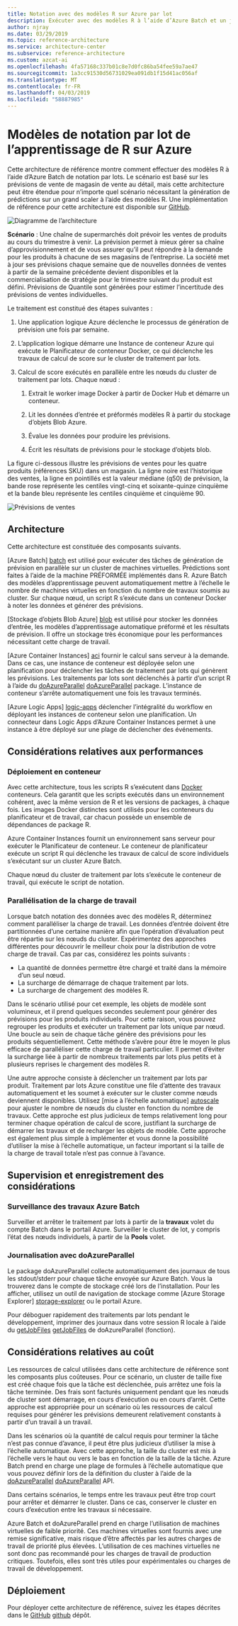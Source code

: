 ```yaml
---
title: Notation avec des modèles R sur Azure par lot
description: Exécuter avec des modèles R à l’aide d’Azure Batch et un jeu de données selon les prévisions de vente de magasin de vente au détail de notation par lots.
author: njray
ms.date: 03/29/2019
ms.topic: reference-architecture
ms.service: architecture-center
ms.subservice: reference-architecture
ms.custom: azcat-ai
ms.openlocfilehash: 4fa57168c337b01c8e7d0fc86ba54fee59a7ae47
ms.sourcegitcommit: 1a3cc91530d56731029ea091db1f15d41ac056af
ms.translationtype: MT
ms.contentlocale: fr-FR
ms.lasthandoff: 04/03/2019
ms.locfileid: "58887985"
---
```

# <a name="batch-scoring-of-r-machine-learning-models-on-azure"></a>Modèles de notation par lot de l’apprentissage de R sur Azure

Cette architecture de référence montre comment effectuer des modèles R à l’aide d’Azure Batch de notation par lots. Le scénario est basé sur les prévisions de vente de magasin de vente au détail, mais cette architecture peut être étendue pour n’importe quel scénario nécessitant la génération de prédictions sur un grand scaler à l’aide des modèles R. Une implémentation de référence pour cette architecture est disponible sur [GitHub][github].

![Diagramme de l’architecture][0]

**Scénario** : Une chaîne de supermarchés doit prévoir les ventes de produits au cours du trimestre à venir. La prévision permet à mieux gérer sa chaîne d’approvisionnement et de vous assurer qu’il peut répondre à la demande pour les produits à chacune de ses magasins de l’entreprise. La société met à jour ses prévisions chaque semaine que de nouvelles données de ventes à partir de la semaine précédente devient disponibles et la commercialisation de stratégie pour le trimestre suivant du produit est défini. Prévisions de Quantile sont générées pour estimer l’incertitude des prévisions de ventes individuelles.

Le traitement est constitué des étapes suivantes :

1. Une application logique Azure déclenche le processus de génération de prévision une fois par semaine.

1. L’application logique démarre une Instance de conteneur Azure qui exécute le Planificateur de conteneur Docker, ce qui déclenche les travaux de calcul de score sur le cluster de traitement par lots.

1. Calcul de score exécutés en parallèle entre les nœuds du cluster de traitement par lots. Chaque nœud :

    1. Extrait le worker image Docker à partir de Docker Hub et démarre un conteneur.

    1. Lit les données d’entrée et préformés modèles R à partir du stockage d’objets Blob Azure.

    1. Évalue les données pour produire les prévisions.

    1. Écrit les résultats de prévisions pour le stockage d’objets blob.

La figure ci-dessous illustre les prévisions de ventes pour les quatre produits (références SKU) dans un magasin. La ligne noire est l’historique des ventes, la ligne en pointillés est la valeur médiane (q50) de prévision, la bande rose représente les centiles vingt-cinq et soixante-quinze cinquième et la bande bleu représente les centiles cinquième et cinquième 90.

![Prévisions de ventes][1]

## <a name="architecture"></a>Architecture

Cette architecture est constituée des composants suivants.

[Azure Batch] [ batch] est utilisé pour exécuter des tâches de génération de prévision en parallèle sur un cluster de machines virtuelles. Prédictions sont faites à l’aide de la machine PRÉFORMÉE implémentés dans R. Azure Batch des modèles d’apprentissage peuvent automatiquement mettre à l’échelle le nombre de machines virtuelles en fonction du nombre de travaux soumis au cluster. Sur chaque nœud, un script R s’exécute dans un conteneur Docker à noter les données et générer des prévisions.

[Stockage d’objets Blob Azure] [ blob] est utilisé pour stocker les données d’entrée, les modèles d’apprentissage automatique préformé et les résultats de prévision. Il offre un stockage très économique pour les performances nécessitant cette charge de travail.

[Azure Container Instances] [ aci] fournir le calcul sans serveur à la demande. Dans ce cas, une instance de conteneur est déployée selon une planification pour déclencher les tâches de traitement par lots qui génèrent les prévisions. Les traitements par lots sont déclenchés à partir d’un script R à l’aide du [doAzureParallel] [ doAzureParallel] package. L’instance de conteneur s’arrête automatiquement une fois les travaux terminés.

[Azure Logic Apps] [ logic-apps] déclencher l’intégralité du workflow en déployant les instances de conteneur selon une planification. Un connecteur dans Logic Apps d’Azure Container Instances permet à une instance à être déployé sur une plage de déclencher des événements.

## <a name="performance-considerations"></a>Considérations relatives aux performances

### <a name="containerized-deployment"></a>Déploiement en conteneur

Avec cette architecture, tous les scripts R s’exécutent dans [Docker](https://www.docker.com/) conteneurs. Cela garantit que les scripts exécutés dans un environnement cohérent, avec la même version de R et les versions de packages, à chaque fois. Les images Docker distinctes sont utilisés pour les conteneurs du planificateur et de travail, car chacun possède un ensemble de dépendances de package R.

Azure Container Instances fournit un environnement sans serveur pour exécuter le Planificateur de conteneur. Le conteneur de planificateur exécute un script R qui déclenche les travaux de calcul de score individuels s’exécutant sur un cluster Azure Batch.

Chaque nœud du cluster de traitement par lots s’exécute le conteneur de travail, qui exécute le script de notation.

### <a name="parallelizing-the-workload"></a>Parallélisation de la charge de travail

Lorsque batch notation des données avec des modèles R, déterminez comment paralléliser la charge de travail. Les données d’entrée doivent être partitionnées d’une certaine manière afin que l’opération d’évaluation peut être répartie sur les nœuds du cluster. Expérimentez des approches différentes pour découvrir le meilleur choix pour la distribution de votre charge de travail. Cas par cas, considérez les points suivants :

- La quantité de données permettre être chargé et traité dans la mémoire d’un seul nœud.
- La surcharge de démarrage de chaque traitement par lots.
- La surcharge de chargement des modèles R.

Dans le scénario utilisé pour cet exemple, les objets de modèle sont volumineux, et il prend quelques secondes seulement pour générer des prévisions pour les produits individuels. Pour cette raison, vous pouvez regrouper les produits et exécuter un traitement par lots unique par nœud. Une boucle au sein de chaque tâche génère des prévisions pour les produits séquentiellement. Cette méthode s’avère pour être le moyen le plus efficace de paralléliser cette charge de travail particulier. Il permet d’éviter la surcharge liée à partir de nombreux traitements par lots plus petits et à plusieurs reprises le chargement des modèles R.

Une autre approche consiste à déclencher un traitement par lots par produit. Traitement par lots Azure constitue une file d’attente des travaux automatiquement et les soumet à exécuter sur le cluster comme nœuds deviennent disponibles. Utilisez [mise à l’échelle automatique] [ autoscale] pour ajuster le nombre de nœuds du cluster en fonction du nombre de travaux. Cette approche est plus judicieux de temps relativement long pour terminer chaque opération de calcul de score, justifiant la surcharge de démarrer les travaux et de recharger les objets de modèle. Cette approche est également plus simple à implémenter et vous donne la possibilité d’utiliser la mise à l’échelle automatique, un facteur important si la taille de la charge de travail totale n’est pas connue à l’avance.

## <a name="monitoring-and-logging-considerations"></a>Supervision et enregistrement des considérations

### <a name="monitoring-azure-batch-jobs"></a>Surveillance des travaux Azure Batch

Surveiller et arrêter le traitement par lots à partir de la **travaux** volet du compte Batch dans le portail Azure. Surveiller le cluster de lot, y compris l’état des nœuds individuels, à partir de la **Pools** volet.

### <a name="logging-with-doazureparallel"></a>Journalisation avec doAzureParallel

Le package doAzureParallel collecte automatiquement des journaux de tous les stdout/stderr pour chaque tâche envoyée sur Azure Batch. Vous la trouverez dans le compte de stockage créé lors de l’installation. Pour les afficher, utilisez un outil de navigation de stockage comme [Azure Storage Explorer] [ storage-explorer] ou le portail Azure.

Pour déboguer rapidement des traitements par lots pendant le développement, imprimer des journaux dans votre session R locale à l’aide du [getJobFiles] [ getJobFiles] de doAzureParallel (fonction).

## <a name="cost-considerations"></a>Considérations relatives au coût

Les ressources de calcul utilisées dans cette architecture de référence sont les composants plus coûteuses. Pour ce scénario, un cluster de taille fixe est créé chaque fois que la tâche est déclenchée, puis arrêtez une fois la tâche terminée. Des frais sont facturés uniquement pendant que les nœuds de cluster sont démarrage, en cours d’exécution ou en cours d’arrêt. Cette approche est appropriée pour un scénario où les ressources de calcul requises pour générer les prévisions demeurent relativement constants à partir d’un travail à un travail.

Dans les scénarios où la quantité de calcul requis pour terminer la tâche n’est pas connue d’avance, il peut être plus judicieux d’utiliser la mise à l’échelle automatique. Avec cette approche, la taille du cluster est mis à l’échelle vers le haut ou vers le bas en fonction de la taille de la tâche. Azure Batch prend en charge une plage de formules à l’échelle automatique que vous pouvez définir lors de la définition du cluster à l’aide de la [doAzureParallel] [ doAzureParallel] API.

Dans certains scénarios, le temps entre les travaux peut être trop court pour arrêter et démarrer le cluster. Dans ce cas, conserver le cluster en cours d’exécution entre les travaux si nécessaire.

Azure Batch et doAzureParallel prend en charge l’utilisation de machines virtuelles de faible priorité. Ces machines virtuelles sont fournis avec une remise significative, mais risque d’être affectés par les autres charges de travail de priorité plus élevées. L’utilisation de ces machines virtuelles ne sont donc pas recommandé pour les charges de travail de production critiques. Toutefois, elles sont très utiles pour expérimentales ou charges de travail de développement.

## <a name="deployment"></a>Déploiement

Pour déployer cette architecture de référence, suivez les étapes décrites dans le [GitHub] [ github] dépôt.


[0]: ./_images/batch-scoring-r-models.png
[1]: ./_images/sales-forecasts.png
[aci]: /azure/container-instances/container-instances-overview
[autoscale]: /azure/batch/batch-automatic-scaling
[batch]: /azure/batch/batch-technical-overview
[blob]: /azure/storage/blobs/storage-blobs-introduction
[doAzureParallel]: https://github.com/Azure/doAzureParallel/blob/master/docs/32-autoscale.md
[getJobFiles]: /azure/machine-learning/service/how-to-train-ml-models
[github]: https://github.com/Azure/RBatchScoring
[logic-apps]: /azure/logic-apps/logic-apps-overview
[storage-explorer]: /azure/vs-azure-tools-storage-manage-with-storage-explorer?tabs=windows